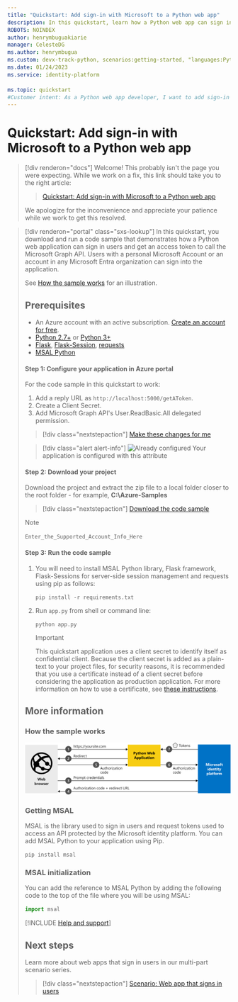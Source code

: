 ```yaml
---
title: "Quickstart: Add sign-in with Microsoft to a Python web app"
description: In this quickstart, learn how a Python web app can sign in users, get an access token from the Microsoft identity platform, and call the Microsoft Graph API.
ROBOTS: NOINDEX
author: henrymbuguakiarie
manager: CelesteDG
ms.author: henrymbugua
ms.custom: devx-track-python, scenarios:getting-started, "languages:Python", mode-api
ms.date: 01/24/2023
ms.service: identity-platform

ms.topic: quickstart
#Customer intent: As a Python web app developer, I want to add sign-in with Microsoft functionality to my application, so that users can sign in with their Microsoft accounts and access the Microsoft Graph API.
---
```


# Quickstart: Add sign-in with Microsoft to a Python web app


> [!div renderon="docs"]
> Welcome! This probably isn't the page you were expecting. While we work on a fix, this link should take you to the right article:
>
> > [Quickstart: Add sign-in with Microsoft to a Python web app](quickstart-web-app-python-flask.md)
> 
> We apologize for the inconvenience and appreciate your patience while we work to get this resolved.

> [!div renderon="portal" class="sxs-lookup"]
> In this quickstart, you download and run a code sample that demonstrates how a Python web application can sign in users and get an access token to call the Microsoft Graph API. Users with a personal Microsoft Account or an account in any Microsoft Entra organization can sign into the application.
> 
> See [How the sample works](#how-the-sample-works) for an illustration.
> 
> ## Prerequisites
> 
> - An Azure account with an active subscription. [Create an account for free](https://azure.microsoft.com/free/?WT.mc_id=A261C142F).
> - [Python 2.7+](https://www.python.org/downloads/release/python-2713) or [Python 3+](https://www.python.org/downloads/release/python-364/)
> - [Flask](http://flask.pocoo.org/), [Flask-Session](https://pypi.org/project/Flask-Session/), [requests](https://github.com/psf/requests/graphs/contributors)
> - [MSAL Python](https://github.com/AzureAD/microsoft-authentication-library-for-python)
> 
> #### Step 1: Configure your application in Azure portal
> 
> For the code sample in this quickstart to work:
> 
> 1. Add a reply URL as `http://localhost:5000/getAToken`.
> 1. Create a Client Secret.
> 1. Add Microsoft Graph API's User.ReadBasic.All delegated permission.
> 
> > [!div class="nextstepaction"]
> > [Make these changes for me]()
> 
> > [!div class="alert alert-info"]
> > ![Already configured](./media/quickstart-v2-aspnet-webapp/green-check.png) Your application is configured with this attribute
> 
> #### Step 2: Download your project
> 
> Download the project and extract the zip file to a local folder closer to the root folder - for example, **C:\Azure-Samples**
> > [!div class="nextstepaction"]
> > [Download the code sample](https://github.com/Azure-Samples/ms-identity-python-webapp/archive/master.zip)
> 
> > [!NOTE]
> > `Enter_the_Supported_Account_Info_Here`
> 
> #### Step 3: Run the code sample
> 
> 1. You will need to install MSAL Python library, Flask framework, Flask-Sessions for server-side session management and requests using pip as follows:
> 
>     ```shell
>     pip install -r requirements.txt
>     ```
> 
> 2. Run `app.py` from shell or command line:
> 
>     ```shell
>     python app.py
>     ```
> 
>    > [!IMPORTANT]
>    > This quickstart application uses a client secret to identify itself as confidential client. Because the client secret is added as a plain-text to your project files, for security reasons, it is recommended that you use a certificate instead of a client secret before considering the application as production application. For more information on how to use a certificate, see [these instructions](./certificate-credentials.md).
> 
> ## More information
> 
> ### How the sample works
> ![Shows how the sample app generated by this quickstart works](media/quickstart-v2-python-webapp/python-quickstart.svg)
> 
> ### Getting MSAL
> MSAL is the library used to sign in users and request tokens used to access an API protected by the Microsoft identity platform.
> You can add MSAL Python to your application using Pip.
> 
> ```Shell
> pip install msal
> ```
> 
> ### MSAL initialization
> You can add the reference to MSAL Python by adding the following code to the top of the file where you will be using MSAL:
> 
> ```Python
> import msal
> ```
> 
> [!INCLUDE [Help and support](./includes/error-handling-and-tips/help-support-include.md)]
> 
> ## Next steps
> 
> Learn more about web apps that sign in users in our multi-part scenario series.
> 
> > [!div class="nextstepaction"]
> > [Scenario: Web app that signs in users](scenario-web-app-sign-user-app-registration.md)
